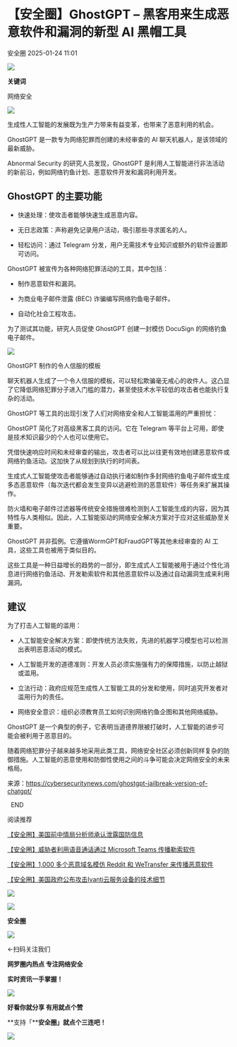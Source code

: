 #  【安全圈】GhostGPT – 黑客用来生成恶意软件和漏洞的新型 AI 黑帽工具   
 安全圈   2025-01-24 11:01  
  
![](https://mmbiz.qpic.cn/sz_mmbiz_png/aBHpjnrGylgOvEXHviaXu1fO2nLov9bZ055v7s8F6w1DD1I0bx2h3zaOx0Mibd5CngBwwj2nTeEbupw7xpBsx27Q/640?wx_fmt=other&from=appmsg&tp=webp&wxfrom=5&wx_lazy=1&wx_co=1 "")  
  
  
**关键词**  
  
  
  
网络安全  
  
  
![](https://mmbiz.qpic.cn/sz_mmbiz_jpg/aBHpjnrGyljmku6eiapKnvNCalPibs0iaib8pa0nP9fZNV5yibYpQiaDvJnXHv3iaYfd8MgU7ciaicdeos1PFPMU5PdicBBw/640?wx_fmt=jpeg&from=appmsg "")  
  
生成性人工智能的发展既为生产力带来有益变革，也带来了恶意利用的机会。   
  
GhostGPT 是一款专为网络犯罪而创建的未经审查的 AI 聊天机器人，是该领域的最新威胁。  
  
Abnormal Security 的研究人员发现，GhostGPT 是利用人工智能进行非法活动的新前沿，例如网络钓鱼计划、恶意软件开发和漏洞利用开发。  
## GhostGPT 的主要功能  
- 快速处理：使攻击者能够快速生成恶意内容。  
  
- 无日志政策：声称避免记录用户活动，吸引那些寻求匿名的人。  
  
- 轻松访问：通过 Telegram 分发，用户无需技术专业知识或额外的软件设置即可访问。  
  
  
GhostGPT 被宣传为各种网络犯罪活动的工具，其中包括：  
- 制作恶意软件和漏洞。  
  
- 为商业电子邮件泄露 (BEC) 诈骗编写网络钓鱼电子邮件。  
  
- 自动化社会工程攻击。  
  
  
为了测试其功能，研究人员促使 GhostGPT 创建一封模仿 DocuSign 的网络钓鱼电子邮件。   
  
![](https://mmbiz.qpic.cn/sz_mmbiz_png/aBHpjnrGyljmku6eiapKnvNCalPibs0iaib8qffwbt0nAptLkicFrSqOBxoW9NIqPkiaTA5yia4OT3du0l77WdH4KHIOQ/640?wx_fmt=png&from=appmsg "")  
  
  
GhostGPT 制作的令人信服的模板  
  
  
  
聊天机器人生成了一个令人信服的模板，可以轻松欺骗毫无戒心的收件人。这凸显了它降低网络犯罪分子进入门槛的潜力，甚至使技术水平较低的攻击者也能执行复杂的活动。  
  
GhostGPT 等工具的出现引发了人们对网络安全和人工智能滥用的严重担忧：  
  
GhostGPT 简化了对高级黑客工具的访问。它在 Telegram 等平台上可用，即使是技术知识最少的个人也可以使用它。  
  
凭借快速响应时间和未经审查的输出，攻击者可以比以往更有效地创建恶意软件或网络钓鱼活动。这加快了从规划到执行的时间表。  
  
生成式人工智能使攻击者能够通过自动执行诸如制作多封网络钓鱼电子邮件或生成多态恶意软件（每次迭代都会发生变异以逃避检测的恶意软件）等任务来扩展其操作。  
  
防火墙和电子邮件过滤器等传统安全措施很难检测到人工智能生成的内容，因为其特性与人类相似。因此，人工智能驱动的网络安全解决方案对于应对这些威胁至关重要。  
  
GhostGPT 并非孤例。它遵循WormGPT和FraudGPT等其他未经审查的 AI 工具，这些工具也被用于类似目的。   
  
这些工具是一种日益增长的趋势的一部分，即生成式人工智能被用于通过个性化消息进行网络钓鱼活动、开发勒索软件和其他恶意软件以及通过自动漏洞生成来利用漏洞。  
## 建议  
  
为了打击人工智能的滥用：  
- 人工智能安全解决方案：即使传统方法失败，先进的机器学习模型也可以检测出表明恶意活动的模式。  
  
- 人工智能开发的道德准则：开发人员必须实施强有力的保障措施，以防止越狱或滥用。  
  
- 立法行动：政府应规范生成性人工智能工具的分发和使用，同时追究开发者对滥用行为的责任。  
  
- 网络安全意识：组织必须教育员工如何识别网络钓鱼企图和其他网络威胁。  
  
GhostGPT 是一个典型的例子，它表明当道德界限被打破时，人工智能的进步可能会被利用于恶意目的。   
  
随着网络犯罪分子越来越多地采用此类工具，网络安全社区必须创新同样复杂的防御措施。人工智能的恶意使用和防御性使用之间的斗争可能会决定网络安全的未来格局。  
  
来源：https://cybersecuritynews.com/ghostgpt-jailbreak-version-of-chatgpt/  
  
  
  END    
  
  
阅读推荐  
  
  
[【安全圈】美国前中情局分析师承认泄露国防信息](https://mp.weixin.qq.com/s?__biz=MzIzMzE4NDU1OQ==&mid=2652067571&idx=1&sn=a6a2923967fc3df6b71885df15512f84&scene=21#wechat_redirect)  
  
  
  
[【安全圈】威胁者利用语音通话通过 Microsoft Teams 传播勒索软件](https://mp.weixin.qq.com/s?__biz=MzIzMzE4NDU1OQ==&mid=2652067571&idx=2&sn=45297a18045334bd95045d0b8a1349db&scene=21#wechat_redirect)  
  
  
  
[【安全圈】1,000 多个恶意域名模仿 Reddit 和 WeTransfer 来传播恶意软件](https://mp.weixin.qq.com/s?__biz=MzIzMzE4NDU1OQ==&mid=2652067571&idx=3&sn=73a9d0ef87cb24230598fa943275617a&scene=21#wechat_redirect)  
  
  
  
[【安全圈】美国政府公布攻击Ivanti云服务设备的技术细节](https://mp.weixin.qq.com/s?__biz=MzIzMzE4NDU1OQ==&mid=2652067571&idx=4&sn=77fe4aa9d36cfc0f445aaaa0237973dc&scene=21#wechat_redirect)  
  
  
  
  
![](https://mmbiz.qpic.cn/mmbiz_gif/aBHpjnrGylgeVsVlL5y1RPJfUdozNyCEft6M27yliapIdNjlcdMaZ4UR4XxnQprGlCg8NH2Hz5Oib5aPIOiaqUicDQ/640?wx_fmt=gif "")  
  
  
  
![](https://mmbiz.qpic.cn/mmbiz_png/aBHpjnrGylgeVsVlL5y1RPJfUdozNyCEDQIyPYpjfp0XDaaKjeaU6YdFae1iagIvFmFb4djeiahnUy2jBnxkMbaw/640?wx_fmt=png "")  
  
**安全圈**  
  
![](https://mmbiz.qpic.cn/mmbiz_gif/aBHpjnrGylgeVsVlL5y1RPJfUdozNyCEft6M27yliapIdNjlcdMaZ4UR4XxnQprGlCg8NH2Hz5Oib5aPIOiaqUicDQ/640?wx_fmt=gif "")  
  
  
←扫码关注我们  
  
**网罗圈内热点 专注网络安全**  
  
**实时资讯一手掌握！**  
  
  
![](https://mmbiz.qpic.cn/mmbiz_gif/aBHpjnrGylgeVsVlL5y1RPJfUdozNyCE3vpzhuku5s1qibibQjHnY68iciaIGB4zYw1Zbl05GQ3H4hadeLdBpQ9wEA/640?wx_fmt=gif "")  
  
**好看你就分享 有用就点个赞**  
  
**支持「****安全圈」就点个三连吧！**  
  
![](https://mmbiz.qpic.cn/mmbiz_gif/aBHpjnrGylgeVsVlL5y1RPJfUdozNyCE3vpzhuku5s1qibibQjHnY68iciaIGB4zYw1Zbl05GQ3H4hadeLdBpQ9wEA/640?wx_fmt=gif "")  
  
  
